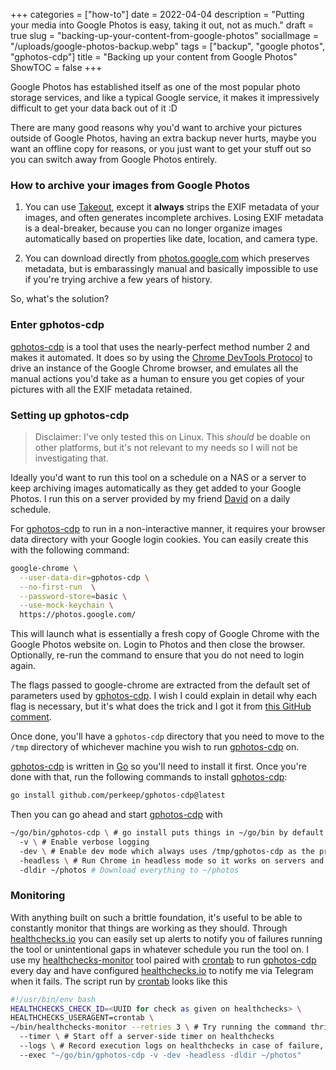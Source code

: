 +++
categories = ["how-to"]
date = 2022-04-04
description = "Putting your media into Google Photos is easy, taking it out, not as much."
draft = true
slug = "backing-up-your-content-from-google-photos"
socialImage = "/uploads/google-photos-backup.webp"
tags = ["backup", "google photos", "gphotos-cdp"]
title = "Backing up your content from Google Photos"
ShowTOC = false
+++

Google Photos has established itself as one of the most popular photo storage services, and like a typical Google service, it makes it impressively difficult to get your data back out of it :D

There are many good reasons why you'd want to archive your pictures outside of Google Photos, having an extra backup never hurts, maybe you want an offline copy for reasons, or you just want to get your stuff out so you can switch away from Google Photos entirely.

### How to archive your images from Google Photos

1. You can use [Takeout], except it **always** strips the EXIF metadata of your images, and often generates incomplete archives. Losing EXIF metadata is a deal-breaker, because you can no longer organize images automatically based on properties like date, location, and camera type.

2. You can download directly from [photos.google.com] which preserves metadata, but is embarassingly manual and basically impossible to use if you're trying archive a few years of history.

So, what's the solution?

### Enter gphotos-cdp

[gphotos-cdp] is a tool that uses the nearly-perfect method number 2 and makes it automated. It does so by using the [Chrome DevTools Protocol] to drive an instance of the Google Chrome browser, and emulates all the manual actions you'd take as a human to ensure you get copies of your pictures with all the EXIF metadata retained.

### Setting up gphotos-cdp

> Disclaimer: I've only tested this on Linux. This _should_ be doable on other platforms, but it's not relevant to my needs so I will not be investigating that.

Ideally you'd want to run this tool on a schedule on a NAS or a server to keep archiving images automatically as they get added to your Google Photos. I run this on a server provided by my friend [David] on a daily schedule.

For [gphotos-cdp] to run in a non-interactive manner, it requires your browser data directory with your Google login cookies. You can easily create this with the following command:

```bash
google-chrome \
  --user-data-dir=gphotos-cdp \
  --no-first-run  \
  --password-store=basic \
  --use-mock-keychain \
  https://photos.google.com/
```

This will launch what is essentially a fresh copy of Google Chrome with the Google Photos website on. Login to Photos and then close the browser. Optionally, re-run the command to ensure that you do not need to login again.

The flags passed to google-chrome are extracted from the default set of parameters used by [gphotos-cdp]. I wish I could explain in detail why each flag is necessary, but it's what does the trick and I got it from [this GitHub comment].

Once done, you'll have a `gphotos-cdp` directory that you need to move to the `/tmp` directory of whichever machine you wish to run [gphotos-cdp] on.

[gphotos-cdp] is written in [Go] so you'll need to install it first. Once you're done with that, run the following commands to install [gphotos-cdp]:

```bash
go install github.com/perkeep/gphotos-cdp@latest
```

Then you can go ahead and start [gphotos-cdp] with

```bash
~/go/bin/gphotos-cdp \ # go install puts things in ~/go/bin by default
  -v \ # Enable verbose logging
  -dev \ # Enable dev mode which always uses /tmp/gphotos-cdp as the profile directory
  -headless \ # Run Chrome in headless mode so it works on servers and such
  -dldir ~/photos # Download everything to ~/photos
```

### Monitoring

With anything built on such a brittle foundation, it's useful to be able to constantly monitor that things are working as they should. Through [healthchecks.io] you can easily set up alerts to notify you of failures running the tool or unintentional gaps in whatever schedule you run the tool on. I use my [healthchecks-monitor] tool paired with [crontab] to run [gphotos-cdp] every day and have configured [healthchecks.io] to notify me via Telegram when it fails. The script run by [crontab] looks like this

```bash
#!/usr/bin/env bash
HEALTHCHECKS_CHECK_ID=<UUID for check as given on healthchecks> \
HEALTHCHECKS_USERAGENT=crontab \
~/bin/healthchecks-monitor --retries 3 \ # Try running the command thrice before giving up
  --timer \ # Start off a server-side timer on healthchecks
  --logs \ # Record execution logs on healthchecks in case of failure, to help with debugging
  --exec "~/go/bin/gphotos-cdp -v -dev -headless -dldir ~/photos"
```
[takeout]: https://takeout.google.com/
[photos.google.com]: https://photos.google.com/
[gphotos-cdp]: https://github.com/perkeep/gphotos-cdp
[Chrome DevTools Protocol]: https://chromedevtools.github.io/devtools-protocol/
[david]: https://twitter.com/divadsn
[this GitHub comment]: https://github.com/perkeep/gphotos-cdp/issues/1#issuecomment-567378082
[Go]: https://go.dev
[healthchecks.io]: https://healthchecks.io
[healthchecks-monitor]: https://msfjarvis.dev/g/healthchecks-rs
[crontab]: https://man7.org/linux/man-pages/man5/crontab.5.html
